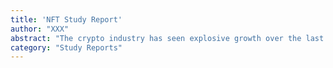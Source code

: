 ```yaml
---
title: 'NFT Study Report'
author: "XXX"
abstract: "The crypto industry has seen explosive growth over the last fer years. One of the most dynamic sectors within the industry are non-fungible tokens or, in short, NFTs. Early adoptions include crypto art and collectibles."
category: "Study Reports"
---
```

